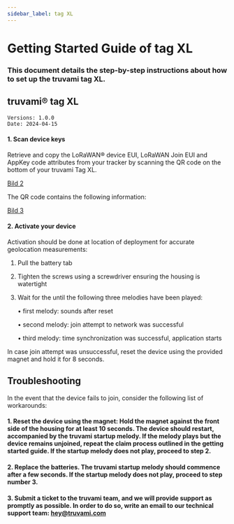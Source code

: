 ```yaml
---
sidebar_label: tag XL
---
```


# Getting Started Guide of tag XL

### This document details the step-by-step instructions about how to set up the truvami tag XL.

## truvami® tag XL

```
Versions: 1.0.0
Date: 2024-04-15
```


#### 1. Scan device keys
Retrieve and copy the LoRaWAN® device EUI, LoRaWAN Join EUI and AppKey code attributes from your tracker by scanning the QR code on the bottom of your truvami Tag XL.

[Bild 2](/build/img/getting-started-imgs/tagXL_rückseite.png)

The QR code contains the following information:

[Bild 3](/build/img/getting-started-imgs/gsg_device_qr_code.jpg)


#### 2. Activate your device
Activation should be done at location of deployment for accurate geolocation measurements:
1. Pull the battery tab
2. Tighten the screws using a screwdriver ensuring the housing is watertight
3. Wait for the until the following three melodies have been played:

    • first melody: sounds after reset

    • second melody: join attempt to network was successful

    • third melody: time synchronization was successful, application starts

In case join attempt was unsuccessful, reset the device using the provided magnet and hold it for 8 seconds.




## Troubleshooting

In the event that the device fails to join, consider the following list of workarounds:

#### 1. Reset the device using the magnet: Hold the magnet against the front side of the housing for at least 10 seconds. The device should restart, accompanied by the truvami startup melody. If the melody plays but the device remains unjoined, repeat the claim process outlined in the getting started guide. If the startup melody does not play, proceed to step 2.

#### 2. Replace the batteries. The truvami startup melody should commence after a few seconds. If the startup melody does not play, proceed to step number 3.

#### 3. Submit a ticket to the truvami team, and we will provide support as promptly as possible. In order to do so, write an email to our technical support team: hey@truvami.com
